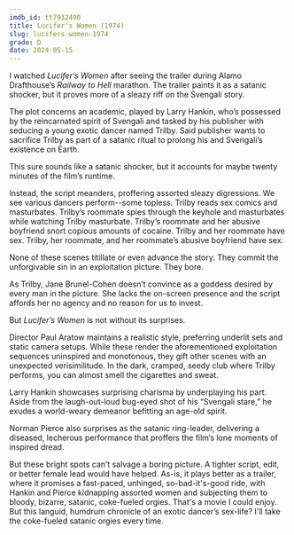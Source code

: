 ```yaml
---
imdb_id: tt7932490
title: Lucifer's Women (1974)
slug: lucifers-women-1974
grade: D
date: 2024-05-15
---
```


I watched _Lucifer’s Women_ after seeing the trailer during Alamo Drafthouse’s _Railway to Hell_ marathon. The trailer paints it as a satanic shocker, but it proves more of a sleazy riff on the Svengali story.

<!-- end -->

The plot concerns an academic, played by Larry Hankin, who’s possessed by the reincarnated spirit of Svengali and tasked by his publisher with seducing a young exotic dancer named Trilby. Said publisher wants to sacrifice Trilby as part of a satanic ritual to prolong his and Svengali’s existence on Earth.

This sure sounds like a satanic shocker, but it accounts for maybe twenty minutes of the film’s runtime.

Instead, the script meanders, proffering assorted sleazy digressions. We see various dancers perform--some topless. Trilby reads sex comics and masturbates. Trilby’s roommate spies through the keyhole and masturbates while watching Trilby masturbate. Trilby’s roommate and her abusive boyfriend snort copious amounts of cocaine. Trilby and her roommate have sex. Trilby, her roommate, and her roommate’s abusive boyfriend have sex.

None of these scenes titillate or even advance the story. They commit the unforgivable sin in an exploitation picture. They bore.

As Trilby, Jane Brunel-Cohen doesn’t convince as a goddess desired by every man in the picture. She lacks the on-screen presence and the script affords her no agency and no reason for us to invest.

But _Lucifer’s Women_ is not without its surprises.

Director Paul Aratow maintains a realistic style, preferring underlit sets and static camera setups. While these render the aforementioned exploitation sequences uninspired and monotonous, they gift other scenes with an unexpected verisimilitude. In the dark, cramped, seedy club where Trilby performs, you can almost smell the cigarettes and sweat.

Larry Hankin showcases surprising charisma by underplaying his part. Aside from the laugh-out-loud bug-eyed shot of his “Svengali stare,” he exudes a world-weary demeanor befitting an age-old spirit.

Norman Pierce also surprises as the satanic ring-leader, delivering a diseased, lecherous performance that proffers the film’s lone moments of inspired dread.

But these bright spots can’t salvage a boring picture. A tighter script, edit, or better female lead would have helped. As-is, it plays better as a trailer, where it promises a fast-paced, unhinged, so-bad-it's-good ride, with Hankin and Pierce kidnapping assorted women and subjecting them to bloody, bizarre, satanic, coke-fueled orgies. That's a movie I could enjoy. But this languid, humdrum chronicle of an exotic dancer’s sex-life? I'll take the coke-fueled satanic orgies every time.
